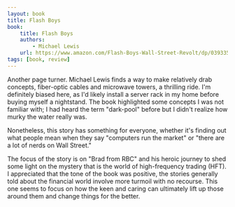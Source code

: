 ```yaml
---
layout: book
title: Flash Boys
book:
    title: Flash Boys
    authors: 
        - Michael Lewis
    url: https://www.amazon.com/Flash-Boys-Wall-Street-Revolt/dp/0393351599
tags: [book, review]
---
```


Another page turner. Michael Lewis finds a way to make relatively drab concepts, fiber-optic cables and microwave towers, a thrilling ride.
I'm definitely biased here, as I'd likely install a server rack in my home before buying myself a nightstand.
The book highlighted some concepts I was not familiar with; I had heard the term "dark-pool" before but I didn't realize how murky the water really was. 

Nonetheless, this story has something for everyone, whether it's finding out what people mean when they say "computers run the market" or "there are a lot of nerds on Wall Street."

The focus of the story is on "Brad from RBC" and his heroic journey to shed some light on the mystery that is the world of high-frequency trading (HFT). 
I appreciated that the tone of the book was positive, the stories generally told about the financial world involve more turmoil with no recourse. 
This one seems to focus on how the keen and caring can ultimately lift up those around them and change things for the better.

